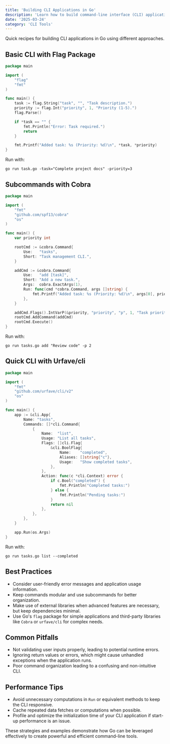 ```yaml
---
title: 'Building CLI Applications in Go'
description: 'Learn how to build command-line interface (CLI) applications in Go using built-in and external libraries'
date: '2025-03-24'
category: 'CLI Tools'
---
```


Quick recipes for building CLI applications in Go using different approaches.

## Basic CLI with Flag Package

```go
package main

import (
	"flag"
	"fmt"
)

func main() {
	task := flag.String("task", "", "Task description.")	
	priority := flag.Int("priority", 1, "Priority (1-5).")
	flag.Parse()

	if *task == "" {
		fmt.Println("Error: Task required.")
		return
	}

	fmt.Printf("Added task: %s (Priority: %d)\n", *task, *priority)
}
```

Run with:
```shell
go run task.go -task="Complete project docs" -priority=3
```

## Subcommands with Cobra

```go
package main

import (
	"fmt"
	"github.com/spf13/cobra"
	"os"
)

func main() {
	var priority int

	rootCmd := &cobra.Command{
		Use:   "tasks",
		Short: "Task management CLI.",
	}

	addCmd := &cobra.Command{
		Use:   "add [task]",
		Short: "Add a new task.",
		Args:  cobra.ExactArgs(1),
		Run: func(cmd *cobra.Command, args []string) {
			fmt.Printf("Added task: %s (Priority: %d)\n", args[0], priority)
		},
	}

	addCmd.Flags().IntVarP(&priority, "priority", "p", 1, "Task priority (1-5)")
	rootCmd.AddCommand(addCmd)
	rootCmd.Execute()
}
```

Run with:
```shell
go run tasks.go add "Review code" -p 2
```

## Quick CLI with Urfave/cli

```go
package main

import (
	"fmt"
	"github.com/urfave/cli/v2"
	"os"
)

func main() {
	app := &cli.App{
		Name: "tasks",
		Commands: []*cli.Command{
			{
				Name:  "list",
				Usage: "List all tasks",
				Flags: []cli.Flag{
					&cli.BoolFlag{
						Name:    "completed",
						Aliases: []string{"c"},
						Usage:   "Show completed tasks",
					},
				},
				Action: func(c *cli.Context) error {
					if c.Bool("completed") {
						fmt.Println("Completed tasks:")
					} else {
						fmt.Println("Pending tasks:")
					}
					return nil
				},
			},
		},
	}

	app.Run(os.Args)
}
```

Run with:
```shell
go run tasks.go list --completed
```

## Best Practices

- Consider user-friendly error messages and application usage information.
- Keep commands modular and use subcommands for better organization.
- Make use of external libraries when advanced features are necessary, but keep dependencies minimal.
- Use Go's `flag` package for simple applications and third-party libraries like `Cobra` or `urfave/cli` for complex needs.

## Common Pitfalls

- Not validating user inputs properly, leading to potential runtime errors.
- Ignoring return values or errors, which might cause unhandled exceptions when the application runs.
- Poor command organization leading to a confusing and non-intuitive CLI.

## Performance Tips

- Avoid unnecessary computations in `Run` or equivalent methods to keep the CLI responsive.
- Cache repeated data fetches or computations when possible.
- Profile and optimize the initialization time of your CLI application if start-up performance is an issue.

These strategies and examples demonstrate how Go can be leveraged effectively to create powerful and efficient command-line tools.